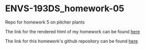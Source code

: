 # ENVS-193DS_homework-05
Repo for homework 5 on pitcher plants

The link for the rendered html of my homework can be found [here](https://katelyn-rose.github.io/ENVS-193DS_homework-05/code/homework5.html)

The link for this homework's github repository can be found [here](https://github.com/katelyn-rose/ENVS-193DS_homework-05)
